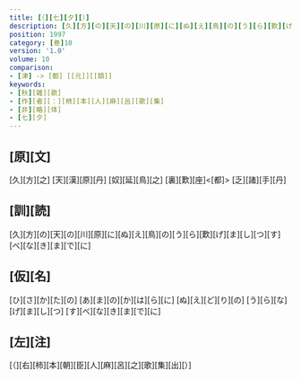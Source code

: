 ```yaml
---
title: [（][七][夕][）]
description: [久][方][の][天][の][川][原][に][ぬ][え][鳥][の][う][ら][歎][げ][ま][し][つ][す][べ][な][き][ま][で][に]
position: 1997
category: [巻]10
version: '1.0'
volume: 10
comparison:
- [津] -> [都] [[元]][[類]]
keywords:
- [秋][雑][歌]
- [作][者][：][柿][本][人][麻][呂][歌][集]
- [非][略][体]
- [七][夕]
---
```


## [原][文]

[久][方][之] [天][漢][原][丹] [奴][延][鳥][之] [裏][歎][座]<[都]> [乏][諸][手][丹]

## [訓][読]

[久][方][の][天][の][川][原][に][ぬ][え][鳥][の][う][ら][歎][げ][ま][し][つ][す][べ][な][き][ま][で][に]

## [仮][名]

[ひ][さ][か][た][の] [あ][ま][の][か][は][ら][に] [ぬ][え][ど][り][の] [う][ら][な][げ][ま][し][つ] [す][べ][な][き][ま][で][に]

## [左][注]

[（][右][柿][本][朝][臣][人][麻][呂][之][歌][集][出][）]
